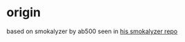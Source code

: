 origin
==========
based on smokalyzer by ab500 seen in [his smokalyzer repo](https://github.com/ab500/smokalyzer) 
